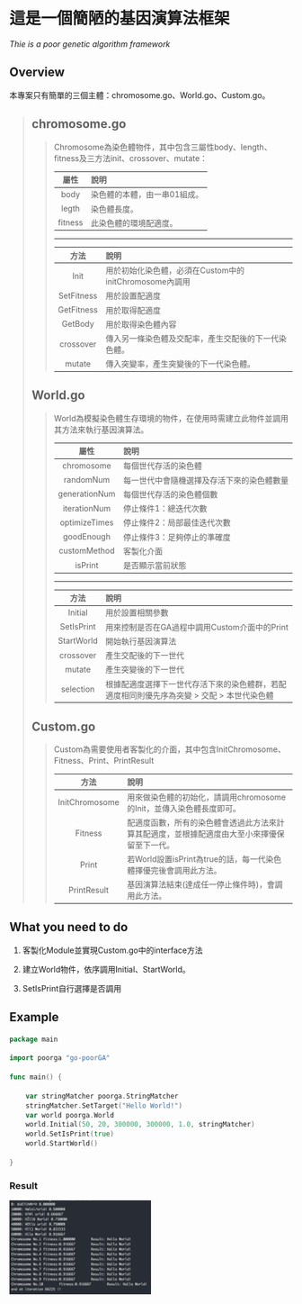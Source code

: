 # **這是一個簡陋的基因演算法框架**

*Thie is a poor genetic algorithm framework*

## **Overview**

本專案只有簡單的三個主體：chromosome.go、World.go、Custom.go。

> **chromosome.go**
> ---
>> Chromosome為染色體物件，其中包含三屬性body、length、fitness及三方法init、crossover、mutate：
>>
>> |屬性|說明|
>> | :---: | :--- |
>> |body|染色體的本體，由一串01組成。|
>> |legth|染色體長度。|
>> |fitness|此染色體的環境配適度。|
>> ---
>> |方法|說明|
>> | :---: | :--- |
>> |Init|用於初始化染色體，必須在Custom中的initChromosome內調用|
>> |SetFitness|用於設置配適度|
>> |GetFitness|用於取得配適度|
>> |GetBody|用於取得染色體內容|
>> |crossover|傳入另一條染色體及交配率，產生交配後的下一代染色體。|
>> |mutate|傳入突變率，產生突變後的下一代染色體。|
> **World.go**
> ---
>> World為模擬染色體生存環境的物件，在使用時需建立此物件並調用其方法來執行基因演算法。
>>
>> |屬性|說明|
>> | :---: | :--- |
>> | chromosome    | 每個世代存活的染色體 |
>> | randomNum     | 每一世代中會隨機選擇及存活下來的染色體數量 |
>> | generationNum | 每個世代存活的染色體個數 |
>> | iterationNum  | 停止條件1：總迭代次數 |
>> | optimizeTimes | 停止條件2：局部最佳迭代次數 |
>> | goodEnough    | 停止條件3：足夠停止的準確度 |
>> | customMethod  | 客製化介面 |
>> | isPrint       | 是否顯示當前狀態 |
>> ---
>> |方法|說明|
>> | :---: | :--- |
>> |Initial|用於設置相關參數|
>> |SetIsPrint|用來控制是否在GA過程中調用Custom介面中的Print|
>> |StartWorld|開始執行基因演算法|
>> |crossover|產生交配後的下一世代|
>> |mutate|產生突變後的下一世代|
>> |selection|根據配適度選擇下一世代存活下來的染色體群，若配適度相同則優先序為突變 > 交配 > 本世代染色體|
> **Custom.go**
> ---
>> Custom為需要使用者客製化的介面，其中包含InitChromosome、Fitness、Print、PrintResult
>>
>> |方法|說明|
>> | :---: | :--- |
>> |InitChromosome|用來做染色體的初始化，請調用chromosome的Init，並傳入染色體長度即可。|
>> |Fitness|配適度函數，所有的染色體會透過此方法來計算其配適度，並根據配適度由大至小來擇優保留至下一代。|
>> |Print|若World設置isPrint為true的話，每一代染色體擇優完後會調用此方法。|
>> |PrintResult|基因演算法結束(達成任一停止條件時)，會調用此方法。|

## **What you need to do**

1. 客製化Module並實現Custom.go中的interface方法

1. 建立World物件，依序調用Initial、StartWorld。

1. SetIsPrint自行選擇是否調用

## **Example**

```go
package main

import poorga "go-poorGA"

func main() {

	var stringMatcher poorga.StringMatcher
	stringMatcher.SetTarget("Hello World!")
	var world poorga.World
	world.Initial(50, 20, 300000, 300000, 1.0, stringMatcher)
	world.SetIsPrint(true)
	world.StartWorld()

}
```
### **Result**
<img src="https://github.com/CAHsieh/Go-PoorGA/blob/master/result.png" width="50%" height="50%">